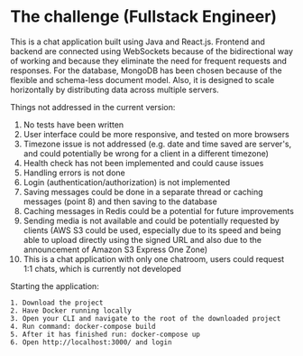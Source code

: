 # The challenge (Fullstack Engineer)

This is a chat application built using Java and React.js.
Frontend and backend are connected using WebSockets because of the bidirectional way of working and because they eliminate the need for frequent requests and responses.
For the database, MongoDB has been chosen because of the flexible and schema-less document model. Also, it is designed to scale horizontally by distributing data across multiple servers. 

Things not addressed in the current version:

1. No tests have been written
2. User interface could be more responsive, and tested on more browsers
3. Timezone issue is not addressed (e.g. date and time saved are server's, and could potentially be wrong for a client in a different timezone)
4. Health check has not been implemented and could cause issues
5. Handling errors is not done
6. Login (authentication/authorization) is not implemented
7. Saving messages could be done in a separate thread or caching messages (point 8) and then saving to the database
8. Caching messages in Redis could be a potential for future improvements
9. Sending media is not available and could be potentially requested by clients (AWS S3 could be used, especially due to its speed and being able to upload directly using the signed URL and also due to the announcement of Amazon S3 Express One Zone)
10. This is a chat application with only one chatroom, users could request 1:1 chats, which is currently not developed


Starting the application:

```
1. Download the project
2. Have Docker running locally
3. Open your CLI and navigate to the root of the downloaded project
4. Run command: docker-compose build
5. After it has finished run: docker-compose up
6. Open http://localhost:3000/ and login

```
